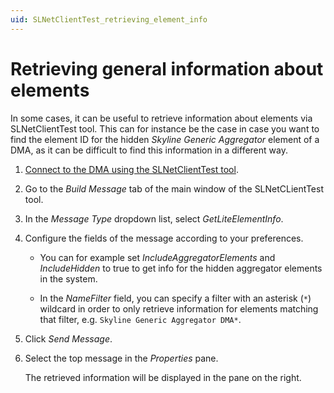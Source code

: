 ```yaml
---
uid: SLNetClientTest_retrieving_element_info
---
```


# Retrieving general information about elements

In some cases, it can be useful to retrieve information about elements via SLNetClientTest tool. This can for instance be the case in case you want to find the element ID for the hidden *Skyline Generic Aggregator* element of a DMA, as it can be difficult to find this information in a different way.

1. [Connect to the DMA using the SLNetClientTest tool](xref:Connecting_to_a_DMA_with_the_SLNetClientTest_tool).

1. Go to the *Build Message* tab of the main window of the SLNetCLientTest tool.

1. In the *Message Type* dropdown list, select *GetLiteElementInfo*.

1. Configure the fields of the message according to your preferences.

   - You can for example set *IncludeAggregatorElements* and *IncludeHidden* to true to get info for the hidden aggregator elements in the system.

   - In the *NameFilter* field, you can specify a filter with an asterisk (`*`) wildcard in order to only retrieve information for elements matching that filter, e.g. `Skyline Generic Aggregator DMA*`.

1. Click *Send Message*.

1. Select the top message in the *Properties* pane.

   The retrieved information will be displayed in the pane on the right.
